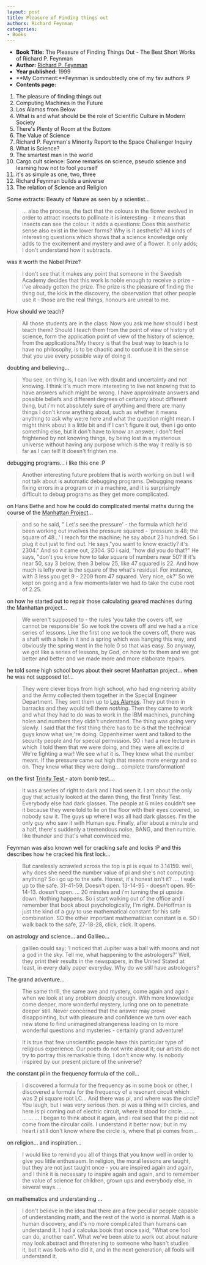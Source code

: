 ```yaml
---
layout: post
title: Pleasure of Finding things out
authors: Richard Feynman
categories:
- Books
---
```



- **Book Title:** The Pleasure of Finding Things Out - The Best Short Works of Richard P. Feynman
- **Author:** [Richard P. Feynman](http://en.wikipedia.org/wiki/Richard_Feynman)
- **Year published:** 1999
- **My Comment:**Feynman is undoubtedly one of my fav authors :P
- **Contents page:**

1. The pleasure of finding things out
2. Computing Machines in the Future
3. Los Alamos from Below
4. What is and what should be the role of Scientific Culture in Modern Society
5. There's Plenty of Room at the Bottom
6. The Value of Science
7. Richard P. Feynman's Minority Report to the Space Challenger Inquiry
8. What is Science?
9. The smartest man in the world
10. Cargo cult science: Some remarks on science, pseudo science and learning how not to fool yourself
11. it's as simple as one, two, three
12. Richard Feynman builds a universe
13. The relation of Science and Religion

Some extracts: Beauty of Nature as seen by a scientist...

> ... also the process, the fact that the colours in the flower evolved in order to attract insects to pollinate it is interesting - it means that insects can see the colour. It adds a questions: Does this aesthetic sense also exist in the lower forms? Why is it aesthetic? All kinds of interesting questions which shows that a science knowledge only adds to the excitement and mystery and awe of a flower. It only adds; I don't understand how it subtracts.

was it worth the Nobel Prize?

> I don't see that it makes any point that someone in the Swedish Academy decides that this work is noble enough to receive a prize - I've already gotten the prize. The prize is the pleasure of finding the thing out, the kick in the discovery, the observation that other people use it - those are the real things, honours are unreal to me.

How should we teach?

> All those students are in the class: Now you ask me how should i best teach them? Should I teach them from the point of view of history of science, form the application point of view of the history of science, from the applications?My theory is that the best way to teach is to have no philosophy, is to be chaotic and to confuse it in the sense that you use every possible way of doing it.

doubting and believing...

> You see, on thing is, I can live with doubt and uncertainty and not knowing. I think it's much more interesting to live not knowing that to have answers which might be wrong. I have approximate answers and possible beliefs and different degrees of certainty about different thing, but i'm not absolutely sure of anything and there are many things I don't know anything about, such as whether it means anything to ask why we;re here and what the question might mean. I might think about it a little bit and if I can't figure it out, then i go onto something else, but it don't have to know an answer, i don't feel frightened by not knowing things, by being lost in a mysterious universe without having any purpose which is the way it really is so far as I can tell! It doesn't frighten me.

debugging programs... i like this one :P

> Another interesting future problem that is worth working on but I will not talk about is automatic debugging programs. Debugging means fixing errors in a program or in a machine, and it is surprisingly difficult to debug programs as they get more complicated.

on Hans Bethe and how he could do complicated mental maths during the course of the [Manhattan Project](http://en.wikipedia.org/wiki/Manhattan_Project)...

> and so he said, " Let's see the pressure' - the formula which he'd been working out involves the pressure squared - 'pressure is 48; the square of 48...' I reach for the machine; he say about 23 hundred. So i plug it out just to find out. He says,"you want to know exactly? it's 2304." And so it came out, 2304. SO i said, "how did you do that?" He says, "don't you know how to take square of numbers near 50? If it's near 50, say 3 below, then 3 below 25, like 47 squared is 22. And how much is lefty over is the square of the what's residual. For instance, with 3 less you get 9 - 2209 from 47 squared. Very nice, ok?' So we kept on going and a few moments later we had to take the cube root of 2.25.

on how he started out to repair those calculating geared machines during the Manhattan project...

> We weren't supposed to - the rules 'you take the covers off, we cannot be responsible' So we took the covers off and we had a a nice series of lessons. Like the first one we took the covers off, there was a shaft with a hole in it and a spring which was hanging this way, and obviously the spring went in the hole 0 so that was easy. So anyway, we got like a series of lessons, by God, on how to fix them and we got better and better and we made more and more elaborate repairs.

he told some high school boys about their secret Manhattan project... when he was not supposed to!...

> They were clever boys from high school, who had engineering ability and the Army collected them together in the Special Engineer Department. They sent them up to [Los Alamos](http://en.wikipedia.org/wiki/Los_Alamos_National_Laboratory). They put them in barracks and they would tell them _nothing_. Then they came to work and what they had to do was to work in the IBM machines, punching holes and numbers they didn't understand. The thing was going very slowly. I said that the first thing there has to be is that the technical guys know what we;'re doing. Oppenheimer went and talked to the security people and for special permission. SO i had a nice lecture in which  I told them that we were doing, and they were all excite.d We're fighting a war! We see what it is. They knew what the number meant. If the pressure came out high that means more energy and so on. They knew what they were doing... complete transformation!

on the first [Trinity Test ](http://en.wikipedia.org/wiki/Trinity_test)- atom bomb test....

> It was a series of right to dark and I had seen it. I am about the only guy that actually looked at the damn thing, the first Trinity Test. Everybody else had dark glasses. The people at 6 miles couldn't see it because they were told to lie on the floor with their eyes covered, so nobody saw it. The guys up where I was all had dark glasses. I'm the only guy who saw it with Human eye. Finally, after about a minute and a half, there's suddenly a tremendous noise, BANG, and then rumble. like thunder and that's what convinced me.

Feynman was also known well for cracking safe and locks :P and this describes how he cracked his first lock...

> But carelessly scrawled across the top is pi is equal to 3.14159. well, why does she need the number value of pi and she's not computing anything? So i go up to the safe. Honest, it's honest isn't it? .... I walk up to the safe. 31-41-59. Doesn't open. 13-14-95 - doesn't open. 95-14-13. doesn't open. ... 20 minutes and i'm turning the pi upside down. Nothing happens. So i start walking out of the office and i remember that book about psychologically, I'm right. DeHoffman is just the kind of a guy to use mathematical constant for his safe combination. SO the other important mathematician constant is e. SO i walk back to the safe, 27-18-28, click, click. It opens.

on astrology and science... and Galileo...

> galileo could say: 'I noticed that Jupiter was a ball with moons and not a god in the sky. Tell me, what happening to the astrologers?' Well, they print their results in the newspapers, in the United Stated at least, in every daily paper everyday. Why do we still have astrologers?

The grand adventure...

> The same thrill, the same awe and mystery, come again and again when we look at any problem deeply enough. With more knowledge come deeper, more wonderful mystery, luring one on to penetrate deeper still. Never concerned that the answer may prove disappointing, but with pleasure and confidence we turn over each new stone to find unimagined strangeness leading on to more wonderful questions and mysteries - certainly grand adventure!

> It is true that few unscientific people have this particular type of religious experience. Our poets do not write about it; our artists do not try to portray this remarkable thing. I don't know why. Is nobody inspired by our present picture of the universe?

the constant pi in the frequency formula of the coil...

> I discovered a formula for the frequency as in some book or other, I discovered a formula for the frequency of a resonant circuit which was 2 pi square root LC... And there was pi, and where was the circle? You laugh, but i was very serious then. pi was a thing with circles, and here is pi coming out of electric circuit, where it stood for circle.... ... ... ... ... I began to think about it again, and i realised that the pi did not come from the circular coils. I understand it better now; but in my heart i still don't know where the circle is, where that pi comes from...

on religion... and inspiration...

> I would like to remind you all of things that you know well in order to give you little enthusiasm. In religion, the moral lessons are taught, but they are not just taught once - you are inspired again and again, and I think it is necessary to inspire again and again, and to remember the value of science for children, grown ups and everybody else, in several ways....

on mathematics and understanding ...

> I don't believe in the idea that there are a few peculiar people capable of understanding math, and the rest of the world is normal. Math is a human discovery, and it's no more complicated than humans can understand it. I had a calculus book that once said, "What one fool can do, another can". What we've been able to work out about nature may look abstract and threatening to someone who hasn't studies it, but it was fools who did it, and in the next generation, all fools will understand it.
